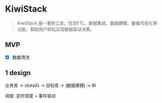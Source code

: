 # KiwiStack

> KiwiStack 是一套BI工具，包含ETL、数据集成、数据建模、数据可视化等功能，帮助用户轻松实现数据驱动决策。

## MVP

- [x] 数据清洗

## 1 design

业务库 -> (dataX) -> 目标库 -> (数据建模) -> BI

调度: 定时调度 + 事件驱动
